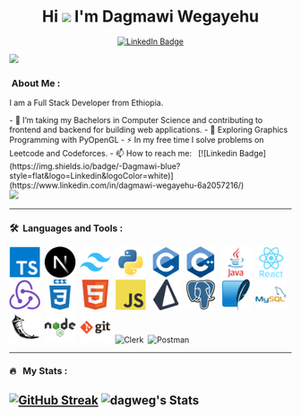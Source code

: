 
<h1 align="center">Hi <img src="https://media.giphy.com/media/hvRJCLFzcasrR4ia7z/giphy.gif" width="40"> I'm Dagmawi Wegayehu</h1>

<p align="center">
  <a href="https://www.linkedin.com/in/dagmawi-wegayehu-6a2057216/"><img src="https://img.shields.io/badge/LinkedIn-blue?style=for-the-badge&logo=linkedin&logoColor=white" alt="LinkedIn     Badge"></a>
</p>

![](https://komarev.com/ghpvc/?username=dagweg&abbreviated=true)

### &nbsp;About Me :

I am a Full Stack Developer from Ethiopia.

<div style='display:flex, gap:2px'>
  <div>
    - 🔭 I’m taking my Bachelors in Computer Science and contributing to frontend and backend for building web applications.
- 🌱 Exploring Graphics Programming with PyOpenGL
- ⚡ In my free time I solve problems on Leetcode and Codeforces.
- 📫 How to reach me: &nbsp; [![Linkedin Badge](https://img.shields.io/badge/-Dagmawi-blue?style=flat&logo=Linkedin&logoColor=white)](https://www.linkedin.com/in/dagmawi-wegayehu-6a2057216/)

  </div>
  <img src='https://i.pinimg.com/originals/cc/d2/92/ccd2926b176eb5cf2c2ee638ec1d0aea.gif'/>
</div>



---

### 🛠 &nbsp;Languages and Tools :

<p>
<img src="https://github.com/devicons/devicon/blob/master/icons/typescript/typescript-original.svg" title="Typescript" alt="Typescript" width="55" height="55"/>&nbsp;
<img src="https://github.com/devicons/devicon/blob/master/icons/nextjs/nextjs-original.svg" title="NextJS" alt="NextJS" width="55" height="55"/>&nbsp;
<img src="https://github.com/devicons/devicon/blob/master/icons/tailwindcss/tailwindcss-original.svg" title="Tailwind" alt="Tailwind" width="55" height="55"/>&nbsp;
<img src="https://github.com/devicons/devicon/blob/master/icons/python/python-original.svg" title="Python" alt="Python" width="55" height="55"/>&nbsp;
<img src="https://github.com/devicons/devicon/blob/master/icons/c/c-original.svg" title="C" alt="C" width="55" height="55"/>&nbsp;
<img src="https://github.com/devicons/devicon/blob/master/icons/cplusplus/cplusplus-original.svg" title="C++" alt="C++" width="55" height="55"/>&nbsp;
<img src="https://github.com/devicons/devicon/blob/master/icons/java/java-original-wordmark.svg" title="Java" alt="Java" width="55" height="55"/>&nbsp;
<img src="https://github.com/devicons/devicon/blob/master/icons/react/react-original-wordmark.svg" title="React" alt="React" width="55" height="55"/>&nbsp;
<img src="https://github.com/devicons/devicon/blob/master/icons/redux/redux-original.svg" title="Redux" alt="Redux " width="55" height="55"/>&nbsp;
<img src="https://github.com/devicons/devicon/blob/master/icons/css3/css3-plain-wordmark.svg"  title="CSS3" alt="CSS" width="55" height="55"/>&nbsp;
<img src="https://github.com/devicons/devicon/blob/master/icons/html5/html5-original.svg" title="HTML5" alt="HTML" width="55" height="55"/>&nbsp;
<img src="https://github.com/devicons/devicon/blob/master/icons/javascript/javascript-original.svg" title="JavaScript" alt="JavaScript" width="55" height="55"/>&nbsp;
<img src="https://github.com/devicons/devicon/blob/master/icons/prisma/prisma-original.svg" title="Prisma ORM"  alt="Prisma ORM" width="55" height="55"/>&nbsp;
<img src="https://github.com/devicons/devicon/blob/master/icons/postgresql/postgresql-original.svg" title="Postgres"  alt="Postgres" width="55" height="55"/>&nbsp;
<img src="https://github.com/devicons/devicon/blob/master/icons/sqlite/sqlite-original.svg" title="SQLite"  alt="SQLite" width="55" height="55"/>&nbsp;
<img src="https://github.com/devicons/devicon/blob/master/icons/mysql/mysql-original-wordmark.svg" title="MySQL"  alt="MySQL" width="55" height="55"/>&nbsp;
<img src="https://github.com/devicons/devicon/blob/master/icons/flask/flask-original.svg" title="Flask" alt="Flask" width="55" height="55"/>&nbsp;
<img src="https://github.com/devicons/devicon/blob/master/icons/nodejs/nodejs-original-wordmark.svg" title="NodeJS" alt="NodeJS" width="55" height="55"/>&nbsp;
<img src="https://github.com/devicons/devicon/blob/master/icons/git/git-original-wordmark.svg" title="Git" alt="Git" width="55" height="55"/>&nbsp;
<img src="https://images.crunchbase.com/image/upload/c_pad,h_170,w_170,f_auto,b_white,q_auto:eco,dpr_1/a1iakwzbac96qzymzwtq"  title="Clerk"  alt="Clerk" width="55" height="55"/>&nbsp;
<img src="https://www.vectorlogo.zone/logos/getpostman/getpostman-icon.svg" title="Postman"  alt="Postman" width="55" height="55"/>&nbsp;
</p>

---


### 🔥 &nbsp; My Stats :
[![GitHub Streak](https://github-readme-streak-stats.herokuapp.com?user=dagweg&theme=cobalt)](https://git.io/streak-stats)
![dagweg's Stats](https://github-readme-stats.vercel.app/api?username=dagweg&theme=radical&show_icons=true&hide_border=false&count_private=true)
---

